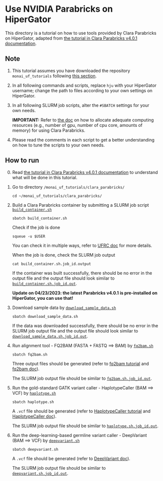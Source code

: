 # **Use NVIDIA Parabricks on HiperGator**

This directory is a tutorial on how to use tools provided by Clara Parabricks on HiperGator, adapted from [the tutorial in Clara Parabricks v4.0.1 documentation](https://docs.nvidia.com/clara/parabricks/4.0.1/Tutorials.html).  

## **Note**
1. This tutorial assumes you have downloaded the repository `monai_uf_tutorials` following [this section](../README.md/#download-this-repository-on-hipergator).
2. In all following commands and scripts, replace `hju` with your HiperGator username; change the path to files according to your own settings on HiperGator. 
3. In all following SLURM job scripts, alter the `#SBATCH` settings for your own needs. 

    **IMPORTANT:** Refer to [the doc](https://docs.nvidia.com/clara/parabricks/4.0.1/GettingStarted.html) on how to allocate adequate computing resources (e.g., number of gpu, number of cpu core, amounts of memory) for using Clara Parabricks.
4. Please read the comments in each script to get a better understanding on how to tune the scripts to your own needs.


## **How to run**
0. Read [the tutorial in Clara Parabricks v4.0.1 documentation](https://docs.nvidia.com/clara/parabricks/4.0.1/Tutorials.html) to understand what will be done in this tutorial.

1. Go to directory `/monai_uf_tutorials/clara_parabricks/`
    ```
    cd ~/monai_uf_tutorials/clara_parabricks/
    ```

2. Build a Clara Parabricks container by submitting a SLURM job script [`build_container.sh`](./build_container.sh)
    ```
    sbatch build_container.sh
    ```
    Check if the job is done 
    ```
    squeue -u $USER
    ```
    You can check it in multiple ways, refer to [UFRC doc](https://help.rc.ufl.edu/doc/UFRC_Help_and_Documentation) for more details.
    
    When the job is done, check the SLURM job output 
    ```
    cat build_container.sh.job_id.output
    ```
    If the container was built successfully, there should be no error in the output file and the output file should look similar to [`build_container.sh.job_id.out`](./build_container.sh.job_id.out).
    
    **Update on 04/23/2023: the latest Parabricks v4.0.1 is pre-installed on HiperGator, you can use that!**

4. Download sample data by [`download_sample_data.sh`](./download_sample_data.sh)    
    ```
    sbatch download_sample_data.sh
    ```
    If the data was downloaded successfully, there should be no error in the SLURM job output file and the output file should look similar to [`download_sample_data.sh.job_id.out`](./download_sample_data.sh.job_id.out).

5. Run alignment tool - FQ2BAM (FASTA + FASTQ ==> BAM) by [`fq2bam.sh`](./fq2bam.sh)
    ```
    sbatch fq2bam.sh
    ```
    Three output files should be generated (refer to [fq2bam tutorial](https://docs.nvidia.com/clara/parabricks/4.0.1/Tutorials/FQ2BAM_Tutorial.html) and [fq2bam doc](https://docs.nvidia.com/clara/parabricks/4.0.1/Documentation/ToolDocs/man_fq2bam.html#man-fq2bam)). 
    
    The SLURM job output file should be similar to [`fq2bam.sh.job_id.out`](./fq2bam.sh.job_id.out). 


6. Run the gold-standard GATK variant caller - HaplotypeCaller (BAM ==> VCF)  by [`haplotype.sh`](./haplotype.sh)
    ```
    sbatch haplotype.sh
    ```
    A `.vcf` file should be generated (refer to [HaplotypeCaller tutorial](https://docs.nvidia.com/clara/parabricks/4.0.1/Tutorials/HaplotypeCaller_Tutorial.html) and [HaplotypeCaller doc](https://docs.nvidia.com/clara/parabricks/4.0.1/Documentation/ToolDocs/man_haplotypecaller.html#man-haplotypecaller)). 
    
    The SLURM job output file should be similar to [`haplotype.sh.job_id.out`](./haplotype.sh.job_id.out).     

7. Run the deep-learning-based germline variant caller - DeepVariant (BAM ==> VCF)  by [`deepvariant.sh`](./deepvariant.sh)
    ```
    sbatch deepvariant.sh
    ```
    A `.vcf` file should be generated (refer to [DeepVariant doc](https://docs.nvidia.com/clara/parabricks/4.0.1/Documentation/ToolDocs/man_deepvariant.html#man-deepvariant)). 
    
    The SLURM job output file should be similar to [`deepvariant.sh.job_id.out`](./deepvariant.sh.job_id.out).      
